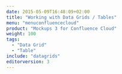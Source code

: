 ```yaml
---
date: 2015-05-09T16:48:09+02:00
title: "Working with Data Grids / Tables"
menu: "menuconfluencecloud" 
product: "Mockups 3 for Confluence Cloud"
weight: 100
tags:
  - "Data Grid"
  - "Table"
include: "datagrids"
editorversion: 3
---
```

